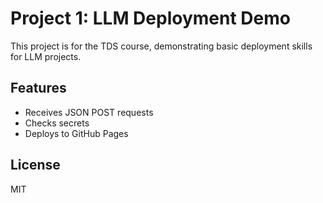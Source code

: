# Project 1: LLM Deployment Demo

This project is for the TDS course, demonstrating basic deployment skills for LLM projects.

## Features
- Receives JSON POST requests
- Checks secrets
- Deploys to GitHub Pages

## License
MIT

